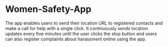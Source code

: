 # Women-Safety-App
The app enables users to send their location URL to registered contacts and make a call for help with a single click. 
It continuously sends location updates every five minutes until the user clicks the stop button and users can also register complaints about harassment online using the app.
